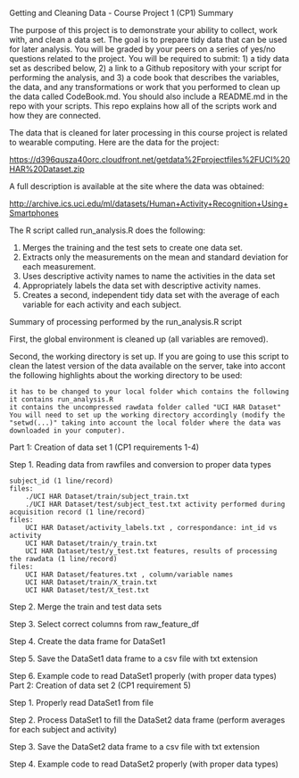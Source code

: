 Getting and Cleaning Data - Course Project 1 (CP1)
Summary

The purpose of this project is to demonstrate your ability to collect, work with, and clean a data set. The goal is to prepare tidy data that can be used for later analysis. You will be graded by your peers on a series of yes/no questions related to the project. You will be required to submit: 1) a tidy data set as described below, 2) a link to a Github repository with your script for performing the analysis, and 3) a code book that describes the variables, the data, and any transformations or work that you performed to clean up the data called CodeBook.md. You should also include a README.md in the repo with your scripts. This repo explains how all of the scripts work and how they are connected.

The data that is cleaned for later processing in this course project is related to wearable computing. Here are the data for the project:

https://d396qusza40orc.cloudfront.net/getdata%2Fprojectfiles%2FUCI%20HAR%20Dataset.zip

A full description is available at the site where the data was obtained:

http://archive.ics.uci.edu/ml/datasets/Human+Activity+Recognition+Using+Smartphones

The R script called run_analysis.R does the following:

1. Merges the training and the test sets to create one data set.
2. Extracts only the measurements on the mean and standard deviation for each measurement. 
3. Uses descriptive activity names to name the activities in the data set
4. Appropriately labels the data set with descriptive activity names. 
5. Creates a second, independent tidy data set with the average of each variable for each activity and each subject. 

Summary of processing performed by the run_analysis.R script

First, the global environment is cleaned up (all variables are removed).

Second, the working directory is set up. If you are going to use this script to clean the latest version of the data available on the server, take into accont the following highlights about the working directory to be used:

    it has to be changed to your local folder which contains the following
    it contains run_analysis.R
    it contains the uncompressed rawdata folder called "UCI HAR Dataset" You will need to set up the working directory accordingly (modify the "setwd(...)" taking into account the local folder where the data was downloaded in your computer).

Part 1: Creation of data set 1 (CP1 requirements 1-4)

Step 1. Reading data from rawfiles and conversion to proper data types

    subject_id (1 line/record)
    files:
        ./UCI HAR Dataset/train/subject_train.txt
        ./UCI HAR Dataset/test/subject_test.txt activity performed during acquisition record (1 line/record)
    files:
        UCI HAR Dataset/activity_labels.txt , correspondance: int_id vs activity
        UCI HAR Dataset/train/y_train.txt
        UCI HAR Dataset/test/y_test.txt features, results of processing the rawdata (1 line/record)
    files:
        UCI HAR Dataset/features.txt , column/variable names
        UCI HAR Dataset/train/X_train.txt
        UCI HAR Dataset/test/X_test.txt

Step 2. Merge the train and test data sets

Step 3. Select correct columns from raw_feature_df

Step 4. Create the data frame for DataSet1

Step 5. Save the DataSet1 data frame to a csv file with txt extension

Step 6. Example code to read DataSet1 properly (with proper data types)
Part 2: Creation of data set 2 (CP1 requirement 5)

Step 1. Properly read DataSet1 from file

Step 2. Process DataSet1 to fill the DataSet2 data frame (perform averages for each subject and activity)

Step 3. Save the DataSet2 data frame to a csv file with txt extension

Step 4. Example code to read DataSet2 properly (with proper data types)